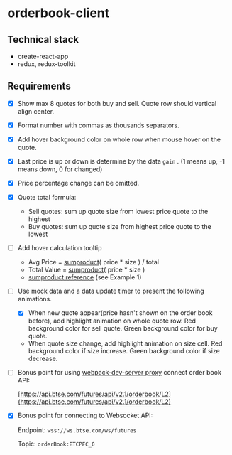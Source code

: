 # orderbook-client

## Technical stack

- create-react-app
- redux, redux-toolkit

## Requirements

- [x] Show max 8 quotes for both buy and sell. Quote row should vertical align center.
- [x] Format number with commas as thousands separators.
- [x] Add hover background color on whole row when mouse hover on the quote.
- [x] Last price is up or down is determine by the data `gain` .
      (1 means up, -1 means down, 0 for changed)
- [x] Price percentage change can be omitted.
- [x] Quote total formula:
  - Sell quotes: sum up quote size from lowest price quote to the highest
  - Buy quotes: sum up quote size from highest price quote to the lowest
- [ ] Add hover calculation tooltip
  - Avg Price = [sumproduct](https://support.microsoft.com/en-us/office/sumproduct-function-16753e75-9f68-4874-94ac-4d2145a2fd2e)( price \* size ) / total
  - Total Value = [sumproduct](https://support.microsoft.com/en-us/office/sumproduct-function-16753e75-9f68-4874-94ac-4d2145a2fd2e)( price \* size )
  * [sumproduct reference](https://support.microsoft.com/en-us/office/sumproduct-function-16753e75-9f68-4874-94ac-4d2145a2fd2e) (see Example 1)
- [ ] Use mock data and a data update timer to present the following animations.

  - [x] When new quote appear(price hasn't shown on the order book before), add highlight animation on whole quote row. Red background color for sell quote. Green background color for buy quote.
  - When quote size change, add highlight animation on size cell. Red background color if size increase. Green background color if size decrease.

- [ ] Bonus point for using [webpack-dev-server proxy](https://webpack.js.org/configuration/dev-server/#devserverproxy) connect order book API:

  [https://api.btse.com/futures/api/v2.1/orderbook/L2](https://api.btse.com/futures/api/v2.1/orderbook/L2)

- [x] Bonus point for connecting to Websocket API:

  Endpoint: `wss://ws.btse.com/ws/futures`

  Topic: `orderBook:BTCPFC_0`
